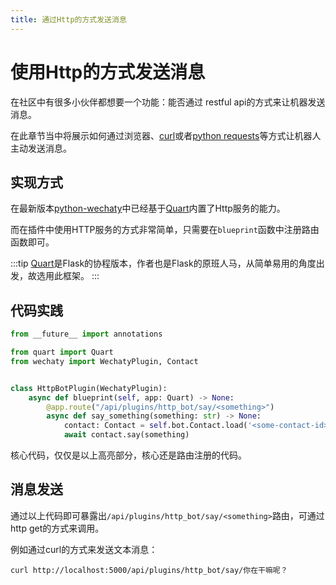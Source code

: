 ```yaml
---
title: 通过Http的方式发送消息
---
```


# 使用Http的方式发送消息

在社区中有很多小伙伴都想要一个功能：能否通过 restful api的方式来让机器发送消息。

在此章节当中将展示如何通过浏览器、[curl](https://curl.se/)或者[python requests](https://pypi.org/project/requests/)等方式让机器人主动发送消息。

## 实现方式

在最新版本[python-wechaty](https://pypi.org/project/wechaty/#history)中已经基于[Quart](https://pypi.org/project/quart/)内置了Http服务的能力。

而在插件中使用HTTP服务的方式非常简单，只需要在`blueprint`函数中注册路由函数即可。

:::tip
[Quart](https://pypi.org/project/quart/)是Flask的协程版本，作者也是Flask的原班人马，从简单易用的角度出发，故选用此框架。
:::

## 代码实践

```py title=examples/http-bpt.py showLineNumbers {8-12}
from __future__ import annotations

from quart import Quart
from wechaty import WechatyPlugin, Contact


class HttpBotPlugin(WechatyPlugin):
    async def blueprint(self, app: Quart) -> None:
        @app.route("/api/plugins/http_bot/say/<something>")
        async def say_something(something: str) -> None:
            contact: Contact = self.bot.Contact.load('<some-contact-id>')
            await contact.say(something)
```

核心代码，仅仅是以上高亮部分，核心还是路由注册的代码。

## 消息发送

通过以上代码即可暴露出`/api/plugins/http_bot/say/<something>`路由，可通过http get的方式来调用。

例如通过curl的方式来发送文本消息：

```shell
curl http://localhost:5000/api/plugins/http_bot/say/你在干嘛呢？
```
